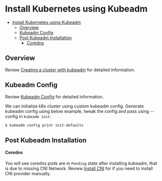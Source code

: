 # Install Kubernetes using Kubeadm

- [Install Kubernetes using Kubeadm](#install-kubernetes-using-kubeadm)
  - [Overview](#overview)
  - [Kubeadm Config](#kubeadm-config)
  - [Post Kubeadm Installation](#post-kubeadm-installation)
      - [Coredns](#coredns)

## Overview
Review [Creating a cluster with kubeadm](https://kubernetes.io/docs/setup/production-environment/tools/kubeadm/create-cluster-kubeadm/#pod-network) for detailed information.

## Kubeadm Config
Review [Kubeadm Config](https://kubernetes.io/docs/reference/setup-tools/kubeadm/kubeadm-config/) for detailed information.

We can initialize k8s cluster using custom kubeadm config. Generate kubeadm config using below example, tweak the config and pass using --config in `kubeadm init`.

```bash
$ kubeadm config print init-defaults
```

## Post Kubeadm Installation

#### Coredns
You will see coredns pods are in `Pending` state after installing kubeadm, that is due to missing CNI Network. Review [Install CNI](../cni/README.md) for if you need to install CNI provider manually. 